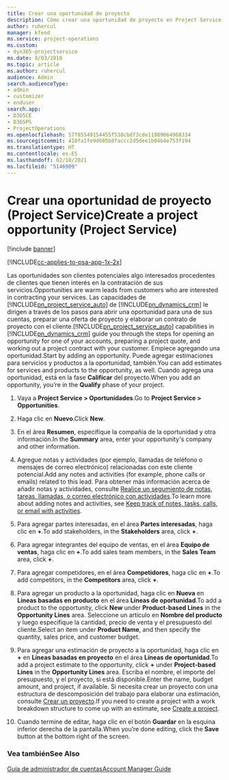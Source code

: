 ```yaml
---
title: Crear una oportunidad de proyecto
description: Cómo crear una oportunidad de proyecto en Project Service
author: ruhercul
manager: kfend
ms.service: project-operations
ms.custom:
- dyn365-projectservice
ms.date: 8/03/2018
ms.topic: article
ms.author: ruhercul
audience: Admin
search.audienceType:
- admin
- customizer
- enduser
search.app:
- D365CE
- D365PS
- ProjectOperations
ms.openlocfilehash: 57f85549154455f538cbdf3cde11989064968334
ms.sourcegitcommit: 418fa1fe9d605b8faccc2d5dee1b04b4e753f194
ms.translationtype: HT
ms.contentlocale: es-ES
ms.lasthandoff: 02/10/2021
ms.locfileid: "5146909"
---
```

# <a name="create-a-project-opportunity-project-service"></a><span data-ttu-id="f4768-103">Crear una oportunidad de proyecto (Project Service)</span><span class="sxs-lookup"><span data-stu-id="f4768-103">Create a project opportunity (Project Service)</span></span>

[!include [banner](../includes/psa-now-project-operations.md)]

[!INCLUDE[cc-applies-to-psa-app-1x-2x](../includes/cc-applies-to-psa-app-1x-2x.md)]

<span data-ttu-id="f4768-104">Las oportunidades son clientes potenciales algo interesados procedentes de clientes que tienen interés en la contratación de sus servicios.</span><span class="sxs-lookup"><span data-stu-id="f4768-104">Opportunities are warm leads from customers who are interested in contracting your services.</span></span> <span data-ttu-id="f4768-105">Las capacidades de [!INCLUDE[pn_project_service_auto](../includes/pn-project-service-auto.md)] de [!INCLUDE[pn_dynamics_crm](../includes/pn-dynamics-crm.md)] le dirigen a través de los pasos para abrir una oportunidad para una de sus cuentas, preparar una oferta de proyecto y elaborar un contrato de proyecto con el cliente.</span><span class="sxs-lookup"><span data-stu-id="f4768-105">[!INCLUDE[pn_project_service_auto](../includes/pn-project-service-auto.md)] capabilities in [!INCLUDE[pn_dynamics_crm](../includes/pn-dynamics-crm.md)] guide you through the steps for opening an opportunity for one of your accounts, preparing a project quote, and working out a project contract with your customer.</span></span> <span data-ttu-id="f4768-106">Empiece agregando una oportunidad.</span><span class="sxs-lookup"><span data-stu-id="f4768-106">Start by adding an opportunity.</span></span> <span data-ttu-id="f4768-107">Puede agregar estimaciones para servicios y productos a la oportunidad, también.</span><span class="sxs-lookup"><span data-stu-id="f4768-107">You can add estimates for services and products to the opportunity, as well.</span></span> <span data-ttu-id="f4768-108">Cuando agrega una oportunidad, está en la fase **Calificar** del proyecto.</span><span class="sxs-lookup"><span data-stu-id="f4768-108">When you add an opportunity, you’re in the **Qualify** phase of your project.</span></span>  
  
1.  <span data-ttu-id="f4768-109">Vaya a **Project Service > Oportunidades**.</span><span class="sxs-lookup"><span data-stu-id="f4768-109">Go to **Project Service > Opportunities**.</span></span>  
  
2.  <span data-ttu-id="f4768-110">Haga clic en **Nuevo**.</span><span class="sxs-lookup"><span data-stu-id="f4768-110">Click **New**.</span></span>  
  
3.  <span data-ttu-id="f4768-111">En el área **Resumen**, especifique la compañía de la oportunidad y otra información.</span><span class="sxs-lookup"><span data-stu-id="f4768-111">In the **Summary** area, enter your opportunity's company and other information.</span></span>  
  
4.  <span data-ttu-id="f4768-112">Agregue notas y actividades (por ejemplo, llamadas de teléfono o mensajes de correo electrónico) relacionadas con este cliente potencial.</span><span class="sxs-lookup"><span data-stu-id="f4768-112">Add any notes and activities (for example, phone calls or emails) related to this lead.</span></span> <span data-ttu-id="f4768-113">Para obtener más información acerca de añadir notas y actividades, consulte [Realice un segumiento de notas, tareas, llamadas, o correo electrónico con actividades](https://docs.microsoft.com/dynamics365/customerengagement/on-premises/basics/work-with-activities).</span><span class="sxs-lookup"><span data-stu-id="f4768-113">To learn more about adding notes and activities, see [Keep track of notes, tasks, calls, or email with activities](https://docs.microsoft.com/dynamics365/customerengagement/on-premises/basics/work-with-activities).</span></span>  
  
5.  <span data-ttu-id="f4768-114">Para agregar partes interesadas, en el área **Partes interesadas**, haga clic en **+**.</span><span class="sxs-lookup"><span data-stu-id="f4768-114">To add stakeholders, in the **Stakeholders** area, click **+**.</span></span>  
  
6.  <span data-ttu-id="f4768-115">Para agregar integrantes del equipo de ventas, en el área **Equipo de ventas**, haga clic en **+**.</span><span class="sxs-lookup"><span data-stu-id="f4768-115">To add sales team members, in the **Sales Team** area, click **+**.</span></span>  
  
7.  <span data-ttu-id="f4768-116">Para agregar competidores, en el área **Competidores**, haga clic en **+**.</span><span class="sxs-lookup"><span data-stu-id="f4768-116">To add competitors, in the **Competitors** area, click **+**.</span></span>  
  
8.  <span data-ttu-id="f4768-117">Para agregar un producto a la oportunidad, haga clic en **Nueva** en **Líneas basadas en producto** en el área **Líneas de oportunidad**.</span><span class="sxs-lookup"><span data-stu-id="f4768-117">To add a product to the opportunity, click **New** under **Product-based Lines** in the **Opportunity Lines** area.</span></span> <span data-ttu-id="f4768-118">Seleccione un artículo en **Nombre del producto** y luego especifique la cantidad, precio de venta y el presupuesto del cliente.</span><span class="sxs-lookup"><span data-stu-id="f4768-118">Select an item under **Product Name**, and then specify the quantity, sales price, and customer budget.</span></span>  
  
9. <span data-ttu-id="f4768-119">Para agregar una estimación de proyecto a la oportunidad, haga clic en **+** en **Líneas basadas en proyecto** en el área **Líneas de oportunidad**.</span><span class="sxs-lookup"><span data-stu-id="f4768-119">To add a project estimate to the opportunity, click **+** under **Project-based Lines** in the **Opportunity Lines** area.</span></span> <span data-ttu-id="f4768-120">Escriba el nombre, el importe del presupuesto, y el proyecto, si está disponible.</span><span class="sxs-lookup"><span data-stu-id="f4768-120">Enter the name, budget amount, and project, if available.</span></span> <span data-ttu-id="f4768-121">Si necesita crear un proyecto con una estructura de descomposición del trabajo para elaborar una estimación, consulte [Crear un proyecto](../psa/create-project.md).</span><span class="sxs-lookup"><span data-stu-id="f4768-121">If you need to create a project with a work breakdown structure to come up with an estimate, see [Create a project](../psa/create-project.md).</span></span>  
  
10. <span data-ttu-id="f4768-122">Cuando termine de editar, haga clic en el botón **Guardar** en la esquina inferior derecha de la pantalla.</span><span class="sxs-lookup"><span data-stu-id="f4768-122">When you’re done editing, click the **Save** button at the bottom right of the screen.</span></span>  
  
### <a name="see-also"></a><span data-ttu-id="f4768-123">Vea también</span><span class="sxs-lookup"><span data-stu-id="f4768-123">See Also</span></span>  
 [<span data-ttu-id="f4768-124">Guía de administrador de cuentas</span><span class="sxs-lookup"><span data-stu-id="f4768-124">Account Manager Guide</span></span>](../psa/account-manager-guide.md)
